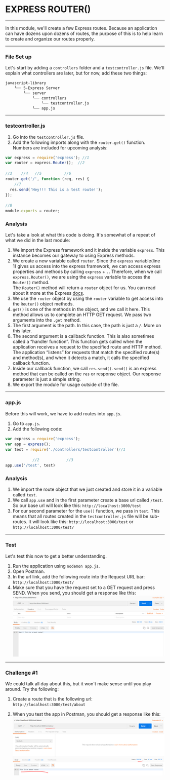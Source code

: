 # EXPRESS ROUTER()
---
In this module, we'll create a few Express routes. Because an application can have dozens upon dozens of routes, the purpose of this is to help learn to create and organize our routes properly.

<hr>

### File Set up
Let's start by adding a `controllers` folder and a `testcontroller.js` file. We'll explain what controllers are later, but for now, add these two things:

```
javascript-library
    └── 5-Express Server
        └── server
            └── controllers
                └── testcontroller.js
            └── app.js
```
<hr>
                
### testcontroller.js

1. Go into the `testcontroller.js` file.
2. Add the following imports along with the `router.get()` function. Numbers are included for upcoming analysis:

```js
var express = require('express'); //1
var router = express.Router();  //2

//3    //4   //5          //6
router.get('/', function (req, res) {
    //7
  res.send('Hey!!! This is a test route!');
});

//8
module.exports = router;
```

### Analysis
Let's take a look at what this code is doing. It's somewhat of a repeat of what we did in the last module:
1. We import the Express framework and it inside the variable `express`. This instance becomes our gateway to using Express methods.
2. We create a new variable called `router`. Since the `express` variable(line 1) gives us access into the express framework, we can access express properties and methods by calling `express` + `.`. Therefore, when we call `express.Router()`, we are using the `express` variable to access the `Router()` method. <br>
The `Router()` method will return a `router` object for us. You can read about it more at the Express [docs](https://expressjs.com/en/4x/api.html#router). 
3. We use the `router` object by using the `router` variable to get access into the `Router()` object methods. 
4. `get()` is one of the methods in the object, and we call it here. This method allows us to complete an HTTP GET request. We pass two arguments into the `.get` method.
5. The first argument is the path. In this case, the path is just a `/`. More on this later.
6. The second argument is a callback function. This is also sometimes called a “handler function”. This function gets called when the application receives a request to the specified route and HTTP method. The application “listens” for requests that match the specified route(s) and method(s), and when it detects a match, it calls the specified callback function.
7. Inside our callback function, we call `res.send()`. `send()` is an express method that can be called on the `res` or response object. Our response parameter is just a simple string. 
8. We export the module for usage outside of the file.

<hr >

### app.js
Before this will work, we have to add routes into `app.js`. 

1. Go to `app.js`.
2. Add the following code:

```js
var express = require('express');
var app = express();
var test = require('./controllers/testcontroller')//1

            //2            //3
app.use('/test', test) 

```

### Analysis
1. We import the route object that we just created and store it in a variable called `test`.
2. We call `app.use` and in the first parameter create a base url called `/test`. So our base url will look like this:
`http://localhost:3000/test`
3. For our second parameter for the `use()` function, we pass in `test`. This means that all routes created in the `testcontroller.js` file will be sub-routes. It will look like this:
`http://localhost:3000/test` or `http://localhost:3000/test/`

<hr>

### Test
Let's test this now to get a better understanding.
1. Run the application using `nodemon app.js`.
2. Open Postman.
3. In the url link, add the following route into the Request URL bar:
`http://localhost:3000/test/`
4. Make sure that you have the request set to a GET request and press SEND. When you send, you should get a response like this:
![screenshot](assets/01-testroute.PNG)

<hr />

### Challenge #1
We could talk all day about this, but it won't make sense until you play around. Try the following:
1. Create a route that is the following url:
`http://localhost:3000/test/about`

2. When you test the app in Postman, you should get a response like this:
![screenshot](assets/02-testroute-about.PNG)

